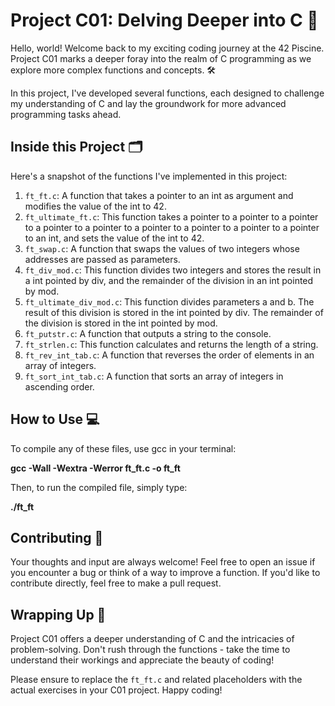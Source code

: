 # Project C01: Delving Deeper into C 🚀

Hello, world! Welcome back to my exciting coding journey at the 42 Piscine. Project C01 marks a deeper foray into the realm of C programming as we explore more complex functions and concepts. 🛠️

In this project, I've developed several functions, each designed to challenge my understanding of C and lay the groundwork for more advanced programming tasks ahead.

## Inside this Project 🗂️

Here's a snapshot of the functions I've implemented in this project:

1. `ft_ft.c`: A function that takes a pointer to an int as argument and modifies the value of the int to 42.
2. `ft_ultimate_ft.c`: This function takes a pointer to a pointer to a pointer to a pointer to a pointer to a pointer to a pointer to a pointer to a pointer to an int, and sets the value of the int to 42.
3. `ft_swap.c`: A function that swaps the values of two integers whose addresses are passed as parameters.
4. `ft_div_mod.c`: This function divides two integers and stores the result in a int pointed by div, and the remainder of the division in an int pointed by mod.
5. `ft_ultimate_div_mod.c`: This function divides parameters a and b. The result of this division is stored in the int pointed by div. The remainder of the division is stored in the int pointed by mod.
6. `ft_putstr.c`: A function that outputs a string to the console.
7. `ft_strlen.c`: This function calculates and returns the length of a string.
8. `ft_rev_int_tab.c`: A function that reverses the order of elements in an array of integers.
9. `ft_sort_int_tab.c`: A function that sorts an array of integers in ascending order.

## How to Use 💻

To compile any of these files, use gcc in your terminal:

**gcc -Wall -Wextra -Werror ft_ft.c -o ft_ft**

Then, to run the compiled file, simply type:

**./ft_ft**

## Contributing 🤝

Your thoughts and input are always welcome! Feel free to open an issue if you encounter a bug or think of a way to improve a function. If you'd like to contribute directly, feel free to make a pull request.

## Wrapping Up 📝

Project C01 offers a deeper understanding of C and the intricacies of problem-solving. Don't rush through the functions - take the time to understand their workings and appreciate the beauty of coding!

Please ensure to replace the `ft_ft.c` and related placeholders with the actual exercises in your C01 project. Happy coding!
